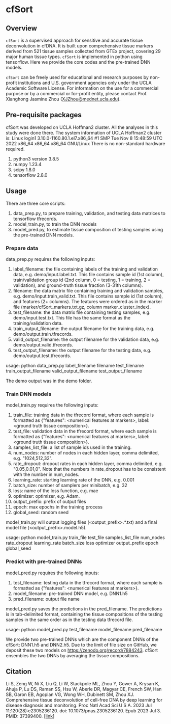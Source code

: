# cfSort

## Overview

`cfSort` is a supervised approach for sensitive and accurate tissue deconvolution in cfDNA. It is built upon comprehensive tissue markers derived from 521 tissue samples collected from GTEx project, covering 29 major human tissue types. `cfSort` is implemented in python using tensorflow. Here we provide the core codes and the pre-trained DNN models.

`cfSort` can be freely used for educational and research purposes by non-profit institutions and U.S. government agencies only under the UCLA Academic Software License. For information on the use for a commercial purpose or by a commercial or for-profit entity, please contact Prof. Xianghong Jasmine Zhou (XJZhou@mednet.ucla.edu).

## Pre-requisite packages

cfSort was developed on UCLA Hoffman2 cluster. All the analyses in this study were done there. The system information of UCLA Hoffman2 cluster is:
Linux login1 3.10.0-1160.80.1.el7.x86_64 #1 SMP Tue Nov 8 15:48:59 UTC 2022 x86_64 x86_64 x86_64 GNU/Linux
There is no non-standard hardware required.

1) python3 version 3.8.5
2) numpy 1.23.4
3) scipy 1.8.0
4) tensorflow 2.8.0


## Usage

There are three core scripts: 
1) data_prep.py, to prepare training, validation, and testing data matrices to tensorflow tfrecords.  
2) model_train.py, to train the DNN models
3) model_pred.py, to estimate tissue composition of testing samples using the pre-trained DNN models.


### Prepare data

data_prep.py requires the following inputs:
1) label_filename: the file containing labels of the training and validation data, e.g. demo/input.label.txt. This file contains sample id (1st column), train/validation group id (2nd column, 0 = testing, 1 = training, 2 = validation), and ground-truth tissue fraction (3-31th columns).
2) filename: the data matrix file containing training and validation samples, e.g. demo/input.train_valid.txt. This file contains sample id (1st column), and features (2+ columns). The features were ordered as in the marker file (marker/cfSort_markers.txt.gz, column marker_cluster_index).
3) test_filename: the data matrix file containing testing samples, e.g. demo/input.test.txt. This file has the same format as the training/validation data. 
4) train_output_filename: the output filename for the training data, e.g. demo/output.train.tfrecords.
5) valid_output_filename: the output filename for the validation data, e.g. demo/output.valid.tfrecords.
6) test_output_filename: the output filename for the testing data, e.g. demo/output.test.tfrecords.

usage: python data_prep.py label_filename filename test_filename train_output_filename valid_output_filename test_output_filename

The demo output was in the demo folder.

### Train DNN models

model_train.py requires the following inputs:
1) train_file: training data in the tfrecord format, where each sample is formatted as \{"features": \<numerical features at markers\>, label: \<ground truth tissue composition\>\}.
2) test_file: validation data in the tfrecord format, where each sample is formatted as \{"features": \<numerical features at markers\>, label: \<ground truth tissue composition\>\}.
3) samples_list_file: a list of sample ids used in the training.
4) num_nodes: number of nodes in each hidden layer, comma delimited, e.g. "1024,512,32".
5) rate_dropout: dropout rates in each hidden layer, comma delimited, e.g. "0.05,0.01,0". Note that the numbers in rate_dropout has to be consistent with the number in num_nodes.
6) learning_rate: starting learning rate of the DNN, e.g. 0.001
7) batch_size: number of samplers per minibatch, e.g. 32
8) loss: name of the loss function, e.g. mae
9) optimizer: optimizer, e.g. Adam.
10) output_prefix: prefix of output files
11) epoch: max epochs in the training process
12) global_seed: random seed

model_train.py will output logging files (\<output_prefix\>.\*.txt) and a final model file (\<output_prefix\>.model.h5).

usage: python model_train.py train_file test_file samples_list_file num_nodes rate_dropout learning_rate batch_size loss optimizer output_prefix epoch global_seed

### Predict with pre-trained DNNs

model_pred.py requires the following inputs:
1) test_filename: testing data in the tfrecord format, where each sample is formatted as \{"features": \<numerical features at markers\>\}.
2) model_filename: pre-trained DNN model, e.g. DNN1.h5
3) pred_filename: output file name

model_pred.py saves the predictions in the pred_filename. The predictions is in tab-delimited format, containing the tissue compositions of the testing samples in the same order as in the testing data tfrecord file. 

usage: python model_pred.py test_filename model_filename pred_filename

We provide two pre-trained DNNs which are the component DNNs of the cfSort: DNN1.h5 and DNN2.h5. Due to the limit of file size on GitHub, we deposit these two models on https://zenodo.org/record/7884243. cfSort ensembles the two DNNs by averaging the tissue compositions.




## Citation
Li S, Zeng W, Ni X, Liu Q, Li W, Stackpole ML, Zhou Y, Gower A, Krysan K, Ahuja P, Lu DS, Raman SS, Hsu W, Aberle DR, Magyar CE, French SW, Han SB, Garon EB, Agopian VG, Wong WH, Dubinett SM, Zhou XJ. Comprehensive tissue deconvolution of cell-free DNA by deep learning for disease diagnosis and monitoring. Proc Natl Acad Sci U S A. 2023 Jul 11;120(28):e2305236120. doi: 10.1073/pnas.2305236120. Epub 2023 Jul 3. PMID: 37399400. [[link](https://www.pnas.org/doi/10.1073/pnas.2305236120)]
